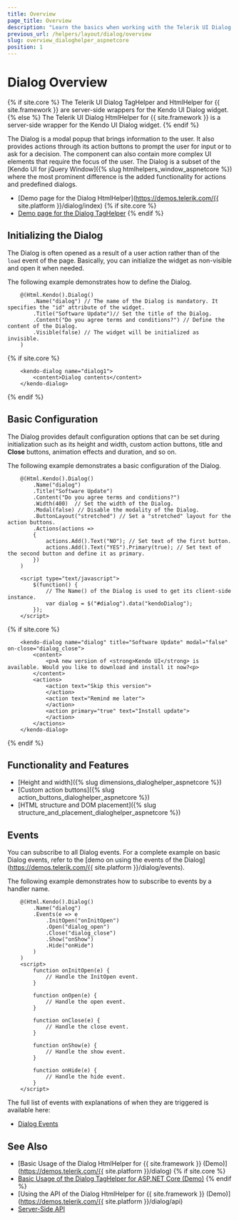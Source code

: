 ```yaml
---
title: Overview
page_title: Overview
description: "Learn the basics when working with the Telerik UI Dialog component for {{ site.framework }}."
previous_url: /helpers/layout/dialog/overview
slug: overview_dialoghelper_aspnetcore
position: 1
---
```


# Dialog Overview

{% if site.core %}
The Telerik UI Dialog TagHelper and HtmlHelper for {{ site.framework }} are server-side wrappers for the Kendo UI Dialog widget.
{% else %}
The Telerik UI Dialog HtmlHelper for {{ site.framework }} is a server-side wrapper for the Kendo UI Dialog widget.
{% endif %}

The Dialog is a modal popup that brings information to the user. It also provides actions through its action buttons to prompt the user for input or to ask for a decision. The component can also contain more complex UI elements that require the focus of the user. The Dialog is a subset of the [Kendo UI for jQuery Window]({% slug htmlhelpers_window_aspnetcore %}) where the most prominent difference is the added functionality for actions and predefined dialogs.

* [Demo page for the Dialog HtmlHelper](https://demos.telerik.com/{{ site.platform }}/dialog/index)
{% if site.core %}
* [Demo page for the Dialog TagHelper](https://demos.telerik.com/aspnet-core/dialog/tag-helper)
{% endif %}

## Initializing the Dialog

The Dialog is often opened as a result of a user action rather than of the `load` event of the page. Basically, you can initialize the widget as non-visible and open it when needed.

The following example demonstrates how to define the Dialog.

```HtmlHelper
    @(Html.Kendo().Dialog()
        .Name("dialog") // The name of the Dialog is mandatory. It specifies the "id" attribute of the widget.
        .Title("Software Update")// Set the title of the Dialog.
        .Content("Do you agree terms and conditions?") // Define the content of the Dialog.
        .Visible(false) // The widget will be initialized as invisible.
    )
```
{% if site.core %}
```TagHelper
    <kendo-dialog name="dialog1">
        <content>Dialog contents</content>
    </kendo-dialog>
```
{% endif %}


## Basic Configuration

The Dialog provides default configuration options that can be set during initialization such as its height and width, custom action buttons, title and **Close** buttons, animation effects and duration, and so on.

The following example demonstrates a basic configuration of the Dialog.

```HtmlHelper
    @(Html.Kendo().Dialog()
        .Name("dialog")
        .Title("Software Update")
        .Content("Do you agree terms and conditions?")
        .Width(400)  // Set the width of the Dialog.
        .Modal(false) // Disable the modality of the Dialog.
        .ButtonLayout("stretched") // Set a "stretched" layout for the action buttons.
        .Actions(actions =>
        {
            actions.Add().Text("NO"); // Set text of the first button.
            actions.Add().Text("YES").Primary(true); // Set text of the second button and define it as primary.
        })
    )

    <script type="text/javascript">
        $(function() {
            // The Name() of the Dialog is used to get its client-side instance.
            var dialog = $("#dialog").data("kendoDialog");
        });
    </script>
```
{% if site.core %}
```TagHelper
    <kendo-dialog name="dialog" title="Software Update" modal="false" on-close="dialog_close">
        <content>
            <p>A new version of <strong>Kendo UI</strong> is available. Would you like to download and install it now?<p>
        </content>
        <actions>
            <action text="Skip this version">
            </action>
            <action text="Remind me later">
            </action>
            <action primary="true" text="Install update">
            </action>
        </actions>
    </kendo-dialog>
```
{% endif %}

## Functionality and Features

* [Height and width]({% slug dimensions_dialoghelper_aspnetcore %})
* [Custom action buttons]({% slug action_buttons_dialoghelper_aspnetcore %})
* [HTML structure and DOM placement]({% slug structure_and_placement_dialoghelper_aspnetcore %})

## Events

You can subscribe to all Dialog events. For a complete example on basic Dialog events, refer to the [demo on using the events of the Dialog](https://demos.telerik.com/{{ site.platform }}/dialog/events).

The following example demonstrates how to subscribe to events by a handler name.

```HtmlHelper
    @(Html.Kendo().Dialog()
        .Name("dialog")
        .Events(e => e
            .InitOpen("onInitOpen")
            .Open("dialog_open")
            .Close("dialog_close")
            .Show("onShow")
            .Hide("onHide")
        )
    )
    <script>
        function onInitOpen(e) {
            // Handle the InitOpen event.
        }

        function onOpen(e) {
            // Handle the open event.
        }

        function onClose(e) {
            // Handle the close event.
        }

        function onShow(e) {
            // Handle the show event.
        }

        function onHide(e) {
            // Handle the hide event.
        }
    </script>
```

The full list of events with explanations of when they are triggered is available here:

* [Dialog Events](/api/Kendo.Mvc.UI.Fluent/DialogBuilder#eventssystemactionkendomvcuifluentdialogeventbuilder)

## See Also

* [Basic Usage of the Dialog HtmlHelper for {{ site.framework }} (Demo)](https://demos.telerik.com/{{ site.platform }}/dialog)
{% if site.core %}
* [Basic Usage of the Dialog TagHelper for ASP.NET Core (Demo)](https://demos.telerik.com/aspnet-core/dialog/tag-helper)
{% endif %}
* [Using the API of the Dialog HtmlHelper for {{ site.framework }} (Demo)](https://demos.telerik.com/{{ site.platform }}/dialog/api)
* [Server-Side API](/api/dialog)
